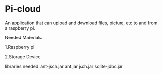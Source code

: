 # Pi-cloud
An application that can upload and download files, picture, etc to and from a raspberry pi.

Needed Materials:

1.Raspberry pi

2.Storage Device

libraries needed:
ant-jsch.jar
ant.jar
jsch.jar
sqlite-jdbc.jar

